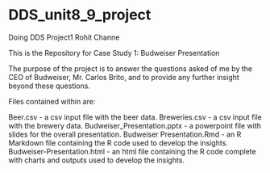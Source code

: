 # DDS_unit8_9_project
Doing DDS Project1 Rohit Channe

This is the Repository for Case Study 1: Budweiser Presentation

The purpose of the project is to answer the questions asked of me by the CEO of Budweiser, Mr. Carlos Brito, and to provide any further insight beyond these questions. 

Files contained within are:

Beer.csv - a csv input file with the beer data.
Breweries.csv - a csv input file with the brewery data.
Budweiser_Presentation.pptx - a powerpoint file with slides for the overall presentation.
Budweiser Presentation.Rmd - an R Markdown file containing the R code used to develop the insights.
Budweiser-Presentation.html - an html file containing the R code complete with charts and outputs used to develop the insights.
